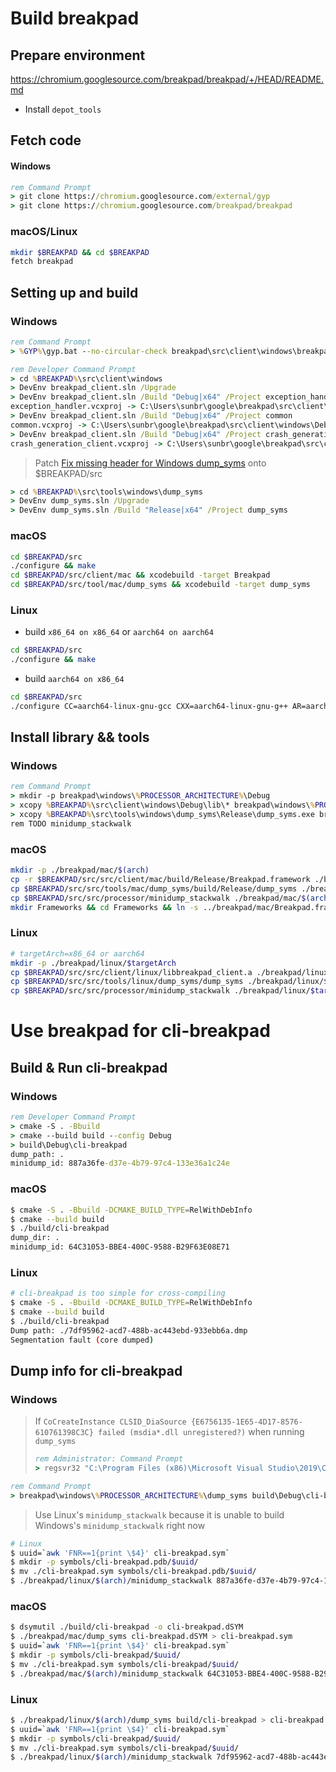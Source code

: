# Build breakpad

## Prepare environment

https://chromium.googlesource.com/breakpad/breakpad/+/HEAD/README.md

- Install `depot_tools`

## Fetch code

#### Windows

```bat
rem Command Prompt
> git clone https://chromium.googlesource.com/external/gyp
> git clone https://chromium.googlesource.com/breakpad/breakpad
```

### macOS/Linux

```sh
mkdir $BREAKPAD && cd $BREAKPAD
fetch breakpad
```

## Setting up and build

### Windows

```bat
rem Command Prompt
> %GYP%\gyp.bat --no-circular-check breakpad\src\client\windows\breakpad_client.gyp -Dwin_release_RuntimeLibrary=2 -Dwin_debug_RuntimeLibrary=3
```

```bat
rem Developer Command Prompt
> cd %BREAKPAD%\src\client\windows
> DevEnv breakpad_client.sln /Upgrade
> DevEnv breakpad_client.sln /Build "Debug|x64" /Project exception_handler
exception_handler.vcxproj -> C:\Users\sunbr\google\breakpad\src\client\windows\Debug\lib\exception_handler.lib
> DevEnv breakpad_client.sln /Build "Debug|x64" /Project common
common.vcxproj -> C:\Users\sunbr\google\breakpad\src\client\windows\Debug\lib\common.lib
> DevEnv breakpad_client.sln /Build "Debug|x64" /Project crash_generation_client
crash_generation_client.vcxproj -> C:\Users\sunbr\google\breakpad\src\client\windows\Debug\lib\crash_generation_client.lib
```

> Patch [Fix missing <memory> header for Windows dump_syms](https://github.com/Sunbreak/breakpad/commit/a271d5b7f60db63ef010a3551d93538717be302e) onto $BREAKPAD/src

```bat
> cd %BREAKPAD%\src\tools\windows\dump_syms
> DevEnv dump_syms.sln /Upgrade
> DevEnv dump_syms.sln /Build "Release|x64" /Project dump_syms
```

### macOS

```sh
cd $BREAKPAD/src
./configure && make
cd $BREAKPAD/src/client/mac && xcodebuild -target Breakpad
cd $BREAKPAD/src/tool/mac/dump_syms && xcodebuild -target dump_syms
```

### Linux

- build `x86_64 on x86_64` or `aarch64 on aarch64`

```sh
cd $BREAKPAD/src
./configure && make
```

- build `aarch64 on x86_64`

```sh
cd $BREAKPAD/src
./configure CC=aarch64-linux-gnu-gcc CXX=aarch64-linux-gnu-g++ AR=aarch64-linux-gnu-gcc-ar RANLIB=aarch64-linux-gnu-gcc-ranlib --host=aarch64-linux-gnu
```

## Install library && tools

### Windows

```bat
rem Command Prompt
> mkdir -p breakpad\windows\%PROCESSOR_ARCHITECTURE%\Debug
> xcopy %BREAKPAD%\src\client\windows\Debug\lib\* breakpad\windows\%PROCESSOR_ARCHITECTURET%\Debug\
> xcopy %BREAKPAD%\src\tools\windows\dump_syms\Release\dump_syms.exe breakpad\windows\%PROCESSOR_ARCHITECTURE%\
rem TODO minidump_stackwalk
```

### macOS

```sh
mkdir -p ./breakpad/mac/$(arch)
cp -r $BREAKPAD/src/src/client/mac/build/Release/Breakpad.framework ./breakpad/mac/
cp $BREAKPAD/src/src/tools/mac/dump_syms/build/Release/dump_syms ./breakpad/mac/
cp $BREAKPAD/src/src/processor/minidump_stackwalk ./breakpad/mac/$(arch)
mkdir Frameworks && cd Frameworks && ln -s ../breakpad/mac/Breakpad.framework .
```

### Linux

```sh
# targetArch=x86_64 or aarch64
mkdir -p ./breakpad/linux/$targetArch
cp $BREAKPAD/src/src/client/linux/libbreakpad_client.a ./breakpad/linux/$targetArch
cp $BREAKPAD/src/src/tools/linux/dump_syms/dump_syms ./breakpad/linux/$targetArch
cp $BREAKPAD/src/src/processor/minidump_stackwalk ./breakpad/linux/$targetArch
```

# Use breakpad for cli-breakpad

## Build & Run cli-breakpad

### Windows

```bat
rem Developer Command Prompt
> cmake -S . -Bbuild
> cmake --build build --config Debug
> build\Debug\cli-breakpad
dump_path: .
minidump_id: 887a36fe-d37e-4b79-97c4-133e36a1c24e
```

### macOS

```sh
$ cmake -S . -Bbuild -DCMAKE_BUILD_TYPE=RelWithDebInfo
$ cmake --build build
$ ./build/cli-breakpad
dump_dir: .
minidump_id: 64C31053-BBE4-400C-9588-B29F63E08E71
```

### Linux

```sh
# cli-breakpad is too simple for cross-compiling
$ cmake -S . -Bbuild -DCMAKE_BUILD_TYPE=RelWithDebInfo
$ cmake --build build
$ ./build/cli-breakpad
Dump path: ./7df95962-acd7-488b-ac443ebd-933ebb6a.dmp
Segmentation fault (core dumped)
```

## Dump info for cli-breakpad

### Windows

> If `CoCreateInstance CLSID_DiaSource {E6756135-1E65-4D17-8576-610761398C3C} failed (msdia*.dll unregistered?)` when running `dump_syms`
>
> ```bat
> rem Administrator: Command Prompt
> > regsvr32 "C:\Program Files (x86)\Microsoft Visual Studio\2019\Community\Common7\IDE\Remote Debugger\x64\msdia140.dll"
> ```

```bat
rem Command Prompt
> breakpad\windows\%PROCESSOR_ARCHITECTURE%\dump_syms build\Debug\cli-breakpad.pdb > cli-breakpad.sym
```

> Use Linux's `minidump_stackwalk` because it is unable to build Windows's `minidump_stackwalk` right now

```sh
# Linux
$ uuid=`awk 'FNR==1{print \$4}' cli-breakpad.sym`
$ mkdir -p symbols/cli-breakpad.pdb/$uuid/
$ mv ./cli-breakpad.sym symbols/cli-breakpad.pdb/$uuid/
$ ./breakpad/linux/$(arch)/minidump_stackwalk 887a36fe-d37e-4b79-97c4-133e36a1c24e.dmp symbols > cli-breakpad.log
```

### macOS

```sh
$ dsymutil ./build/cli-breakpad -o cli-breakpad.dSYM
$ ./breakpad/mac/dump_syms cli-breakpad.dSYM > cli-breakpad.sym
$ uuid=`awk 'FNR==1{print \$4}' cli-breakpad.sym`
$ mkdir -p symbols/cli-breakpad/$uuid/
$ mv ./cli-breakpad.sym symbols/cli-breakpad/$uuid/
$ ./breakpad/mac/$(arch)/minidump_stackwalk 64C31053-BBE4-400C-9588-B29F63E08E71.dmp symbols > cli-breakpad.log
```

### Linux

```sh
$ ./breakpad/linux/$(arch)/dump_syms build/cli-breakpad > cli-breakpad.sym
$ uuid=`awk 'FNR==1{print \$4}' cli-breakpad.sym`
$ mkdir -p symbols/cli-breakpad/$uuid/
$ mv ./cli-breakpad.sym symbols/cli-breakpad/$uuid/
$ ./breakpad/linux/$(arch)/minidump_stackwalk 7df95962-acd7-488b-ac443ebd-933ebb6a.dmp symbols > cli-breakpad.log
```
